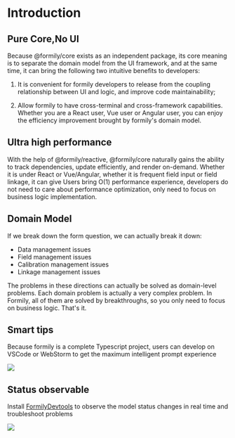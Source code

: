 # Introduction

## Pure Core,No UI

Because @formily/core exists as an independent package, its core meaning is to separate the domain model from the UI framework, and at the same time, it can bring the following two intuitive benefits to developers:

1. It is convenient for formily developers to release from the coupling relationship between UI and logic, and improve code maintainability;

2. Allow formily to have cross-terminal and cross-framework capabilities. Whether you are a React user, Vue user or Angular user, you can enjoy the efficiency improvement brought by formily's domain model.

## Ultra high performance

With the help of @formily/reactive, @formily/core naturally gains the ability to track dependencies, update efficiently, and render on-demand. Whether it is under React or Vue/Angular, whether it is frequent field input or field linkage, it can give Users bring O(1) performance experience, developers do not need to care about performance optimization, only need to focus on business logic implementation.

## Domain Model

If we break down the form question, we can actually break it down:

- Data management issues
- Field management issues
- Calibration management issues
- Linkage management issues

The problems in these directions can actually be solved as domain-level problems. Each domain problem is actually a very complex problem. In Formily, all of them are solved by breakthroughs, so you only need to focus on business logic. That's it.

## Smart tips

Because formily is a complete Typescript project, users can develop on VSCode or WebStorm to get the maximum intelligent prompt experience

![](https://img.alicdn.com/imgextra/i2/O1CN01yiREHk1X95KJPPz1c_!!6000000002880-2-tps-2014-868.png)

## Status observable

Install [FormilyDevtools](https://chrome.google.com/webstore/detail/formily-devtools/kkocalmbfnplecdmbadaapgapdioecfm?hl=zh-CN) to observe the model status changes in real time and troubleshoot problems

![](//img.alicdn.com/imgextra/i4/O1CN01DSci5h1rAGfRafpXw_!!6000000005590-2-tps-2882-1642.png)
